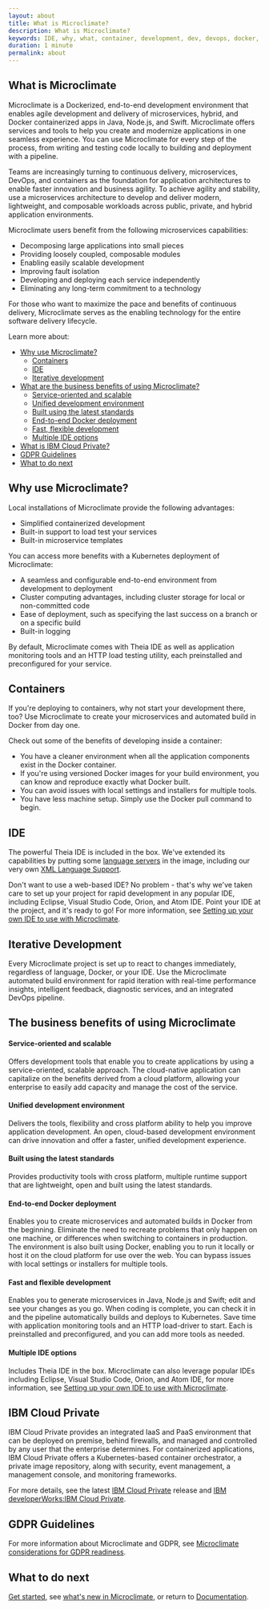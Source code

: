 ```yaml
---
layout: about
title: What is Microclimate?
description: What is Microclimate?
keywords: IDE, why, what, container, development, dev, devops, docker, editor, ide, fast, pipeline, rapid
duration: 1 minute
permalink: about
---
```


## What is Microclimate

Microclimate is a Dockerized, end-to-end development environment that enables agile development and delivery of microservices, hybrid, and Docker containerized apps in Java, Node.js, and Swift. Microclimate offers services and tools to help you create and modernize applications in one seamless experience. You can use Microclimate for every step of the process, from writing and testing code locally to building and deployment with a pipeline.

Teams are increasingly turning to continuous delivery, microservices, DevOps, and containers as the foundation for application architectures to enable faster innovation and business agility. To achieve agility and stability, use a microservices architecture to develop and deliver modern, lightweight, and composable workloads across public, private, and hybrid application environments.

Microclimate users benefit from the following microservices capabilities:
- Decomposing large applications into small pieces
- Providing loosely coupled, composable modules
- Enabling easily scalable development
- Improving fault isolation
- Developing and deploying each service independently
- Eliminating any long-term commitment to a technology

For those who want to maximize the pace and benefits of continuous delivery, Microclimate serves as the enabling technology for the entire software delivery lifecycle.

Learn more about:

* [Why use Microclimate?](#why-use-microclimate)
  - [Containers](#containers)
  - [IDE](#ide)
  - [Iterative development](#iterative-development)
* [What are the business benefits of using Microclimate?](#the-business-benefits-of-using-microclimate)
  - [Service-oriented and scalable](#service-oriented-and-scalable)
  - [Unified development environment](#unified-development-environment)
  - [Built using the latest standards](#built-using-the-latest-standards)
  - [End-to-end Docker deployment](#end-to-end-docker-deployment)
  - [Fast, flexible development](#fast-and-flexible-development)
  - [Multiple IDE options](#multiple-ide-options)
* [What is IBM Cloud Private?](#ibm-cloud-private)
* [GDPR Guidelines](#gdpr-guidelines)
* [What to do next](#what-to-do-next)

## Why use Microclimate?

Local installations of Microclimate provide the following advantages:
- Simplified containerized development
- Built-in support to load test your services
- Built-in microservice templates

You can access more benefits with a Kubernetes deployment of Microclimate:
- A seamless and configurable end-to-end environment from development to deployment
- Cluster computing advantages, including cluster storage for local or non-committed code
- Ease of deployment, such as specifying the last success on a branch or on a specific build
- Built-in logging

By default, Microclimate comes with Theia IDE as well as application monitoring tools and an HTTP load testing utility, each preinstalled and preconfigured for your service.

## Containers

If you're deploying to containers, why not start your development there, too? Use Microclimate to create your microservices and automated build in Docker from day one.

Check out some of the benefits of developing inside a container:
- You have a cleaner environment when all the application components exist in the Docker container.
- If you're using versioned Docker images for your build environment, you can know and reproduce exactly what Docker built.
- You can avoid issues with local settings and installers for multiple tools.
- You have less machine setup. Simply use the Docker pull command to begin.

## IDE

The powerful Theia IDE is included in the box. We've extended its capabilities by putting some [language servers](http://langserver.org) in the image, including our very own [XML Language Support](https://marketplace.visualstudio.com/items?itemName=IBM.XMLLanguageSupport).

Don't want to use a web-based IDE? No problem - that's why we've taken care to set up your project for rapid development in any popular IDE, including Eclipse, Visual Studio Code, Orion, and Atom IDE. Point your IDE at the project, and it's ready to go! For more information, see [Setting up your own IDE to use with Microclimate](settingownide).

## Iterative Development

Every Microclimate project is set up to react to changes immediately, regardless of language, Docker, or your IDE. Use the Microclimate automated build environment for rapid iteration with real-time performance insights, intelligent feedback, diagnostic services, and an integrated DevOps pipeline.

## The business benefits of using Microclimate

#### Service-oriented and scalable
Offers development tools that enable you to create applications by using a service-oriented, scalable approach. The cloud-native application can capitalize on the benefits derived from a cloud platform, allowing your enterprise to easily add capacity and manage the cost of the service.

#### Unified development environment
Delivers the tools, flexibility and cross platform ability to help you improve application development. An open, cloud-based development environment can drive innovation and offer a faster, unified development experience.

#### Built using the latest standards
Provides productivity tools with cross platform, multiple runtime support that are lightweight, open and built using the latest standards.

#### End-to-end Docker deployment
Enables you to create microservices and automated builds in Docker from the beginning. Eliminate the need to recreate problems that only happen on one machine, or differences when switching to containers in production. The environment is also built using Docker, enabling you to run it locally or host it on the cloud platform for use over the web. You can bypass issues with local settings or installers for multiple tools.

#### Fast and flexible development
Enables you to generate microservices in Java, Node.js and Swift; edit and see your changes as you go. When coding is complete, you can check it in and the pipeline automatically builds and deploys to Kubernetes. Save time with application monitoring tools and an HTTP load-driver to start. Each is preinstalled and preconfigured, and you can add more tools as needed.

#### Multiple IDE options
Includes Theia IDE in the box. Microclimate can also leverage popular IDEs including Eclipse, Visual Studio Code, Orion, and Atom IDE, for more information, see [Setting up your own IDE to use with Microclimate](settingownide).


## IBM Cloud Private
IBM Cloud Private provides an integrated IaaS and PaaS environment that can be deployed on premise, behind firewalls, and managed and controlled by any user that the enterprise determines. For containerized applications, IBM Cloud Private offers a Kubernetes-based container orchestrator, a private image repository, along with security, event management, a management console, and monitoring frameworks.

For more details, see the latest [IBM Cloud Private](https://www.ibm.com/support/knowledgecenter/en/SSBS6K_2.1.0.2/kc_welcome_containers.html) release and [IBM developerWorks:IBM Cloud Private](https://www.ibm.com/developerworks/community/wikis/home?lang=en#!/wiki/W1559b1be149d_43b0_881e_9783f38faaff).

## GDPR Guidelines
For more information about Microclimate and GDPR, see [Microclimate considerations for GDPR readiness](gdpr-deployment-guidelines).

## What to do next
[Get started](gettingstarted), see [what's new in Microclimate](news), or return to [Documentation](documentation).
